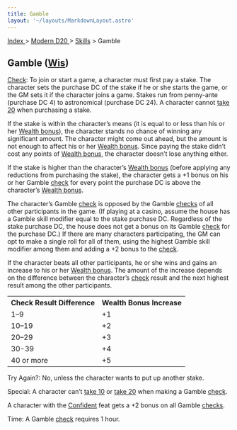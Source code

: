 ```yaml
---
title: Gamble
layout: '~/layouts/MarkdownLayout.astro'
---
```


[ Index ](/) > [ Modern D20 ](/modern.d20.srd) > [Skills](/modern.d20.srd/skills) > Gamble

## Gamble ([Wis](/modern.d20.srd/basics/ability.scores))

[Check](/modern.d20.srd/skills/skill.basics): To join or start a
game, a character must first pay a stake. The character sets the purchase DC
of the stake if he or she starts the game, or the GM sets it if the character
joins a game. Stakes run from penny-ante (purchase DC 4) to astronomical
(purchase DC 24). A character cannot [take 20](/modern.d20.srd/skills/skill.basics) when purchasing a stake.

If the stake is within the character’s means (it is equal to or less than his
or her [Wealth bonus](/modern.d20.srd/wealth/wealth.bonus)), the character
stands no chance of winning any significant amount. The character might come
out ahead, but the amount is not enough to affect his or her [Wealth bonus](/modern.d20.srd/wealth/wealth.bonus). Since paying the stake didn’t
cost any points of [Wealth bonus](/modern.d20.srd/wealth/wealth.bonus), the
character doesn’t lose anything either.

If the stake is higher than the character’s [Wealth bonus](/modern.d20.srd/wealth/wealth.bonus) (before applying any reductions
from purchasing the stake), the character gets a +1 bonus on his or her Gamble
[check](/modern.d20.srd/skills/skill.basics) for every point the
purchase DC is above the character’s [Wealth bonus](/modern.d20.srd/wealth/wealth.bonus).

The character’s Gamble [check](/modern.d20.srd/skills/skill.basics)
is opposed by the Gamble
[checks](/modern.d20.srd/skills/skill.basics) of all other
participants in the game. (If playing at a casino, assume the house has a
Gamble skill modifier equal to the stake purchase DC. Regardless of the stake
purchase DC, the house does not get a bonus on its Gamble
[check](/modern.d20.srd/skills/skill.basics) for the purchase DC.)
If there are many characters participating, the GM can opt to make a single
roll for all of them, using the highest Gamble skill modifier among them and
adding a +2 bonus to the
[check](/modern.d20.srd/skills/skill.basics).

If the character beats all other participants, he or she wins and gains an
increase to his or her [Wealth bonus](/modern.d20.srd/wealth/wealth.bonus).
The amount of the increase depends on the difference between the character’s
[check](/modern.d20.srd/skills/skill.basics) result and the next
highest result among the other participants.


<table> <tr><th> Check Result Difference</th><th> Wealth Bonus Increase</th> </tr> <tr><td> 1–9</td><td> +1 </td></tr> <tr class="shaded"><td> 10–19</td><td> +2 </td></tr> <tr><td> 20–29</td><td> +3 </td></tr> <tr class="shaded"><td> 30-39</td><td> +4 </td></tr> <tr><td> 40 or more</td><td> +5 </td></tr> </table>


Try Again?: No, unless the character wants to put up another stake.

Special: A character can’t [take 10](/modern.d20.srd/skills/skill.basics) or [take 20](/modern.d20.srd/skills/skill.basics) when making a Gamble
[check](/modern.d20.srd/skills/skill.basics).

A character with the [Confident](/modern.d20.srd/feats/confident) feat gets a
+2 bonus on all Gamble
[checks](/modern.d20.srd/skills/skill.basics).

Time: A Gamble [check](/modern.d20.srd/skills/skill.basics) requires
1 hour.


